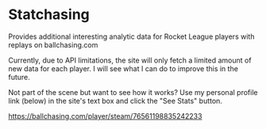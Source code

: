 <!-- # README

This README would normally document whatever steps are necessary to get the
application up and running.

Things you may want to cover:

* Ruby version

* System dependencies

* Configuration

* Database creation

* Database initialization

* How to run the test suite

* Services (job queues, cache servers, search engines, etc.)

* Deployment instructions

* ... -->

# Statchasing

Provides additional interesting analytic data for Rocket League players with replays on ballchasing.com

Currently, due to API limitations, the site will only fetch a limited amount of new data for each player. I will see what I can do to improve this in the future.

Not part of the scene but want to see how it works? Use my personal profile link (below) in the site's text box and click the "See Stats" button.

https://ballchasing.com/player/steam/76561198835242233
